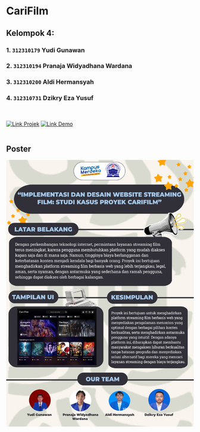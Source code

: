 # CariFilm
## Kelompok 4:
### 1. `312310179` Yudi Gunawan
### 2. `312310194` Pranaja Widyadhana Wardana
### 3. `312310200` Aldi Hermansyah
### 4. `312310731` Dzikry Eza Yusuf
<br><br>
[![Link Projek](https://img.shields.io/badge/Link_Projek-09F?style=for-the-badge&logo=ko-fi&logoColor=white)](https://miya3333.github.io/Kelompok4_CariFilm/)
[![Link Demo](https://img.shields.io/badge/Link_Demo-000?style=for-the-badge&logo=ko-fi&logoColor=white)](https://drive.google.com/drive/folders/1GgIbAMTNGfE5fkngoGUJzZZIYT7x2RGt?usp=sharing)
<br><br>
## Poster
<img src="Poster CariFilm Kelompok 4.png" alt="poster kelompok 4">
<br><br>
